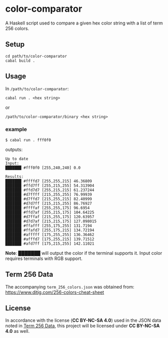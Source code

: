 # color-comparator

A Haskell script used to compare a given hex color string with a list of term 256 colors.

## Setup
```
cd path/to/color-comparator
cabal build .
```

## Usage
In `/path/to/color-comparator`:
```
cabal run . <hex string>
```
or
```
/path/to/color-comparator/binary <hex string>
```

### example
```
$ cabal run . fff0f0
```
outputs:
```
Up to date
Input: 
███████ #fff0f0 [255,240,240] 0.0

Results: 
███████ #ffffd7 [255,255,215] 46.36809
███████ #ffd7ff [255,215,255] 54.313904
███████ #ffd7d7 [255,215,215] 61.237244
███████ #d7ffff [215,255,255] 76.99939
███████ #d7ffd7 [215,255,215] 82.40999
███████ #d7d7ff [215,215,255] 86.76927
███████ #ffffaf [255,255,175] 96.6954
███████ #ffd7af [255,215,175] 104.64225
███████ #d7ffaf [215,255,175] 120.63957
███████ #d7d7af [215,215,175] 127.098015
███████ #ffafff [255,175,255] 131.7194
███████ #ffafd7 [255,175,215] 134.72194
███████ #afffff [175,255,255] 136.36462
███████ #afffd7 [175,255,215] 139.71512
███████ #afd7ff [175,215,255] 142.11021
```
**Note**: ███████ will output the color if the terminal supports it. Input color requires terminals with RGB support.

## Term 256 Data
The accompanying `term_256_colors.json` was obtained from: https://www.ditig.com/256-colors-cheat-sheet

## License
In accordance with the license (**CC BY-NC-SA 4.0**) used in the JSON data noted in [Term 256 Data](#Term-256-Data), this project will be licensed under **CC BY-NC-SA 4.0** as well.  
